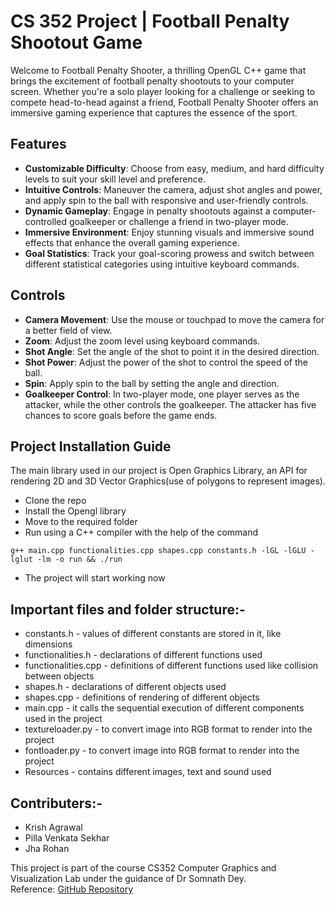 # CS 352 Project | Football Penalty Shootout Game
Welcome to Football Penalty Shooter, a thrilling OpenGL C++ game that brings the excitement of football penalty shootouts to your computer screen. Whether you're a solo player looking for a challenge or seeking to compete head-to-head against a friend, Football Penalty Shooter offers an immersive gaming experience that captures the essence of the sport.

## Features

- **Customizable Difficulty**: Choose from easy, medium, and hard difficulty levels to suit your skill level and preference.
- **Intuitive Controls**: Maneuver the camera, adjust shot angles and power, and apply spin to the ball with responsive and user-friendly controls.
- **Dynamic Gameplay**: Engage in penalty shootouts against a computer-controlled goalkeeper or challenge a friend in two-player mode.
- **Immersive Environment**: Enjoy stunning visuals and immersive sound effects that enhance the overall gaming experience.
- **Goal Statistics**: Track your goal-scoring prowess and switch between different statistical categories using intuitive keyboard commands.

## Controls

- **Camera Movement**: Use the mouse or touchpad to move the camera for a better field of view.
- **Zoom**: Adjust the zoom level using keyboard commands.
- **Shot Angle**: Set the angle of the shot to point it in the desired direction.
- **Shot Power**: Adjust the power of the shot to control the speed of the ball.
- **Spin**: Apply spin to the ball by setting the angle and direction.
- **Goalkeeper Control**: In two-player mode, one player serves as the attacker, while the other controls the goalkeeper. The attacker has five chances to score goals before the game ends.

<h2>Project Installation Guide</h2>

The main library used in our project is Open Graphics Library, an API for rendering 2D and 3D Vector Graphics(use of polygons to represent images).

 - Clone the repo
 - Install the Opengl library
 - Move to the required folder
 - Run using a C++ compiler with the help of the command 

```
g++ main.cpp functionalities.cpp shapes.cpp constants.h -lGL -lGLU -lglut -lm -o run && ./run
```

 - The project will start working now

<h2>Important files and folder structure:-</h2>

 - constants.h - values of different constants are stored in it, like dimensions
 - functionalities.h - declarations of different functions used
 - functionalities.cpp - definitions of different functions used like collision between objects
 - shapes.h - declarations of different objects used
 - shapes.cpp - definitions of rendering of different objects
 - main.cpp - it calls the sequential execution of different components used in the project
 - textureloader.py - to convert image into RGB format to render into the project
 - fontloader.py - to convert image into RGB format to render into the project
 - Resources - contains different images, text and sound used

<h2>Contributers:-</h2>

 - Krish Agrawal
 - Pilla Venkata Sekhar
 - Jha Rohan
 
This project is part of the course CS352 Computer Graphics and Visualization Lab under the guidance of Dr Somnath Dey.<br>
Reference: [GitHub Repository](https://github.com/amitmakkad/football_penalty_kick_opengl_cpp)
